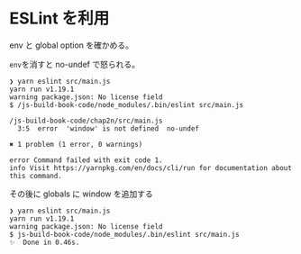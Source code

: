 # ESLint を利用

env と global option を確かめる。

`env`を消すと no-undef で怒られる。

```
❯ yarn eslint src/main.js
yarn run v1.19.1
warning package.json: No license field
$ /js-build-book-code/node_modules/.bin/eslint src/main.js

/js-build-book-code/chap2n/src/main.js
  3:5  error  'window' is not defined  no-undef

✖ 1 problem (1 error, 0 warnings)

error Command failed with exit code 1.
info Visit https://yarnpkg.com/en/docs/cli/run for documentation about this command.
```

その後に globals に window を追加する

```
❯ yarn eslint src/main.js
yarn run v1.19.1
warning package.json: No license field
$ js-build-book-code/node_modules/.bin/eslint src/main.js
✨  Done in 0.46s.
```

